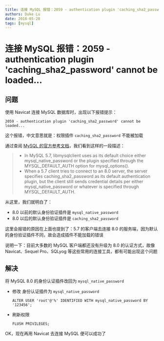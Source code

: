 ```yaml
---
title: 连接 MySQL 报错：2059 - authentication plugin 'caching_sha2_password' cannot be loaded...
authors: Duke Lu
date: 2018-05-20
tags: [mysql]
---
```


# 连接 MySQL 报错：2059 - authentication plugin 'caching_sha2_password' cannot be loaded...

## 问题
使用 Navicat 连接 MySQL 数据库时，出现以下报错提示：
```
2059 - authentication plugin 'caching_sha2_password' cannot be loaded...
```
这个报错，中文意思就是：权限插件 `caching_sha2_password` 不能被加载

通过查阅 [MySQL 的官方参考文档](https://dev.mysql.com/doc/refman/8.0/en/pluggable-authentication.html#pluggable-authentication-compatibility)，我们看到这样的一段描述：
> - In MySQL 5.7, libmysqlclient uses as its default choice either mysql_native_password or the plugin specified through the MYSQL_DEFAULT_AUTH option for mysql_options().
> - When a 5.7 client tries to connect to an 8.0 server, the server specifies caching_sha2_password as its default authentication plugin, but the client still sends credential details per either mysql_native_password or whatever is specified through MYSQL_DEFAULT_AUTH.

从这里，我们就明白了：
- 8.0 以前的默认身份验证插件是 `mysql_native_password`
- 8.0 以后的默认身份验证插件是 `caching_sha2_password`

这里会报错的原因在上面也提到了：5.7 的客户端去连接 8.0 的服务端，因为默认的身份验证插件不同，故会造成插件不能加载的错误

说明一下：目前大多数的 MySQL 客户端都还没有升级为 8.0 的认证方式，故像 Navicat、Sequel Pro、SQLyog 等这些常用的连接工具，都有可能出现这个问题

## 解决
将 MySQL 8.0 的身份认证插件改回为 `mysql_native_password`
- 修改 身份认证插件为 `mysql_native_password`
    ```
    ALTER USER 'root'@'%' IDENTIFIED WITH mysql_native_password BY '123456';
    ```

- 刷新权限
    ```
    FLUSH PRIVILEGES;
    ```
OK，现在再用 Navicat 去连接 MySQL 便可以成功了
